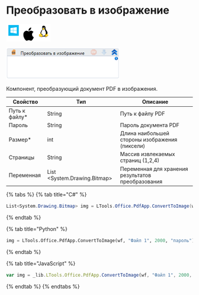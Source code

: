 # Преобразовать в изображение

![](<../../../.gitbook/assets/image (100) (1) (1) (1) (1) (2) (203).png>)

![](<../../../.gitbook/assets/image (322).png>)

Компонент, преобразующий документ PDF в изображения.

| Свойство       | Тип                           | Описание                                           |
| -------------- | ----------------------------- | -------------------------------------------------- |
| Путь к файлу\* | String                        | Путь к файлу PDF                                   |
| Пароль         | String                        | Пароль документа PDF                               |
| Размер\*       | int                           | Длина наибольшей стороны изображения (пиксели)     |
| Страницы       | String                        | Массив извлекаемых страниц (1,2,4)                 |
| Переменная     | List \<System.Drawing.Bitmap> | Переменная для хранения результатов преобразования |

{% tabs %}
{% tab title="C#" %}
```csharp
List<System.Drawing.Bitmap> img = LTools.Office.PdfApp.ConvertToImage(wf, "Файл 1", 2000, "пароль");
```
{% endtab %}

{% tab title="Python" %}
```python
img = LTools.Office.PdfApp.ConvertToImage(wf, "Файл 1", 2000, "пароль")
```
{% endtab %}

{% tab title="JavaScript" %}
```javascript
var img = _lib.LTools.Office.PdfApp.ConvertToImage(wf, "Файл 1", 2000, "пароль");
```
{% endtab %}
{% endtabs %}
